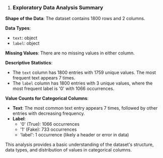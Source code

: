 1. ### Exploratory Data Analysis Summary

**Shape of the Data**: The dataset contains 1800 rows and 2 columns.

**Data Types**: 
- `text`: object
- `label`: object

**Missing Values**: There are no missing values in either column.

**Descriptive Statistics**:
- The `text` column has 1800 entries with 1759 unique values. The most frequent text appears 7 times.
- The `label` column has 1800 entries with 3 unique values, where the most frequent label is '0' with 1066 occurrences.

**Value Counts for Categorical Columns**:
- **Text**: The most common text entry appears 7 times, followed by other entries with decreasing frequency.
- **Label**: 
  - '0' (True): 1066 occurrences
  - '1' (Fake): 733 occurrences
  - 'label': 1 occurrence (likely a header or error in data)

This analysis provides a basic understanding of the dataset's structure, data types, and distribution of values in categorical columns.
